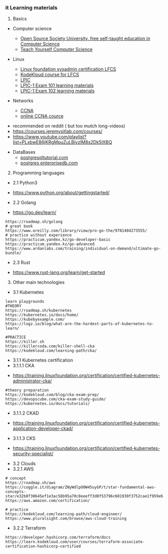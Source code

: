 ### it Learning materials

1. Basics
- Computer science
  - [Open Source Society University. free self-taught education in Computer Science](https://github.com/ossu/computer-science)
  - [Teach Yourself Computer Science](https://teachyourselfcs.com)

- Linux
  - [Linux foundation sysadmin certification LFCS](https://training.linuxfoundation.org/certification/linux-foundation-certified-sysadmin-lfcs/)
  - [KodeKloud course for LFCS](https://learn.kodekloud.com/user/courses/linux-foundation-certified-system-administrator-lfcs)
  - [LPIC](https://www.lpi.org/our-certifications/lpic-1-overview/)
  - [LPIC-1 Exam 101 learning materials](https://learning.lpi.org/pdfstore/LPI-Learning-Material-101-500-en.pdf)
  - [LPIC-1 Exam 102 learning materials](https://learning.lpi.org/pdfstore/LPI-Learning-Material-102-500-en.pdf)
  
- Networks
  - [CCNA](https://www.cisco.com/site/us/en/learn/training-certifications/certifications/enterprise/ccna/index.html)
  - [online CCNA cource](https://www.cbtnuggets.com/it-training/cisco/ccna)
* recommended on reddit ( but too mutch long-videos)
* https://courses.jeremysitlab.com/courses/
* https://www.youtube.com/playlist?list=PLxbwE86jKRgMpuZuLBivzlM8s2Dk5lXBQ

- DataBases
  - [postgresqltutorial.com](https://www.postgresqltutorial.com)
  - [postgres enterprisedb.com](https://www.enterprisedb.com/course/postgresql-13-associate-certification)




2. Programming languages
- 2.1 Python3
* https://www.python.org/about/gettingstarted/


- 2.2 Golang
* https://go.dev/learn/
```
https://roadmap.sh/golang
# great book
https://www.oreilly.com/library/view/pro-go-the/9781484273555/
# practice without experience
https://practicum.yandex.kz/go-developer-basic
https://practicum.yandex.kz/go-advanced
https://www.ardanlabs.com/training/individual-on-demand/ultimate-go-bundle/

```

- 2.3 Rust
* https://www.rust-lang.org/learn/get-started




3. Other main technologies
- 3.1 Kubernetes
```
learn playgrounds
#THEORY
https://roadmap.sh/kubernetes
https://kubernetes.io/docs/home/
https://kubebyexample.com/
https://logz.io/blog/what-are-the-hardest-parts-of-kubernetes-to-learn/

#PRACTICE
https://killer.sh
https://killercoda.com/killer-shell-cka
https://kodekloud.com/learning-path/cka/
```
- 3.1.1 Kubernetes certification 
- 3.1.1.1 CKA
* https://training.linuxfoundation.org/certification/certified-kubernetes-administrator-cka/
```
#theory preparation
https://kodekloud.com/blog/cka-exam-prep/
https://devopscube.com/cka-exam-study-guide/
https://kubernetes.io/docs/tutorials/

```
- 3.1.1.2 CKAD
* https://training.linuxfoundation.org/certification/certified-kubernetes-application-developer-ckad/


- 3.1.1.3 CKS
* https://training.linuxfoundation.org/certification/certified-kubernetes-security-specialist/

  
- 3.2 Clouds 
- 3.2.1 AWS
```
# concept
https://roadmap.sh/aws
https://coggle.it/diagram/ZNyWdlpO0W45uyGP/t/star-fundamental-aws-concepts-star/e32b8f30645ef1e3ac58b95a70c8eeeff3d0f53796c601930f3752cae1f959e6
https://aws.amazon.com/certification/

# practice
https://kodekloud.com/learning-path/cloud-engineer/
https://www.pluralsight.com/browse/aws-cloud-training

```
- 3.2.2 Terraform
```
https://developer.hashicorp.com/terraform/docs
https://learn.kodekloud.com/user/courses/terraform-associate-certification-hashicorp-certified

```
